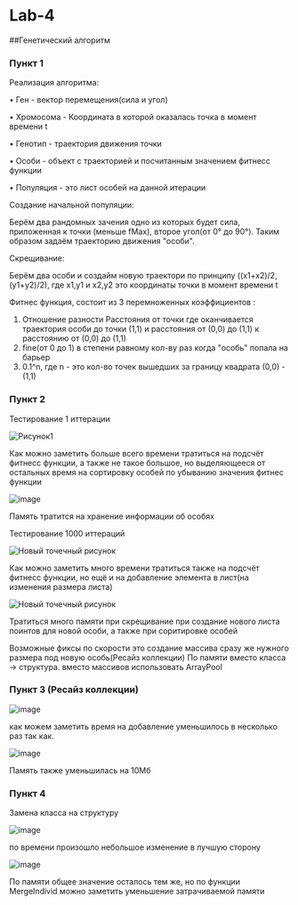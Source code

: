 # Lab-4
##Генетический алгоритм
### Пункт 1
Реализация алгоритма:

•	Ген - вектор перемещения(сила и угол)

•	Хромосома - Координата в которой оказалась точка в момент времени t

•	Генотип - траектория движения точки

•	Особи - объект с траекторией и посчитанным значением фитнесс функции

•	Популяция - это лист особей на данной итерации

Создание начальной популяции:

Берём два рандомных зачения одно из которых будет сила, приложенная к точки (меньше fMax), второе угол(от 0° до 90°). Таким образом задаём траекторию движения "особи".

Скрещивание:

Берём два особи и создайм новую траектори по принципу ((x1+x2)/2, (y1+y2)/2), где x1,y1 и x2,y2 это координаты точки в момент времени t

Фитнес функция, состоит из 3 перемноженных коэффициентов :

1) Отношение разности Расстояния от точки где оканчивается траектория особи до точки (1,1) и расстояния от (0,0) до (1,1) к расстоянию от (0,0) до (1,1)
2) fine(от 0 до 1) в степени равному кол-ву раз когда "особь" попала на барьер
3) 0.1^n, где n - это кол-во точек вышедших за границу квадрата (0,0) - (1,1)

### Пункт 2

Тестирование 1 иттерации

![Рисунок1](https://user-images.githubusercontent.com/54327287/169373928-d1adbd7d-c8c8-4088-9b70-4800389578cf.png)

Как можно заметить больше всего времени тратиться на подсчёт фитнесс функции, а также не такое большое, но выделяющееся от остальных время на сортировку особей по убыванию значения фитнес функции

![image](https://user-images.githubusercontent.com/54327287/169374639-b2dc981e-079a-4c83-88cd-998ca159b2de.png)

Память тратится на хранение информации об особях

Тестирование 1000 иттераций

![Новый точечный рисунок](https://user-images.githubusercontent.com/54327287/169376121-9212516f-d783-4a8a-957e-696a305f6146.jpg)

Как можно заметить много времени тратиться также на подсчёт фитнесс функции, но ещё и на добавление элемента в лист(на изменения размера листа)

![Новый точечный рисунок](https://user-images.githubusercontent.com/54327287/169376897-2439a885-4de7-4db1-b686-50bdc7ff6ffc.jpg)

Тратиться много памяти при скрещивание при создание нового листа поинтов для новой особи, а также при соритировке особей

Возможные фиксы по скорости это создание массива сразу же нужного размера под новую особь(Ресайз коллекции)
По памяти вместо класса -> структура. вместо массивов использовать ArrayPool

### Пункт 3 (Ресайз коллекции)

![image](https://user-images.githubusercontent.com/54327287/169385001-46943463-f458-4e0f-934d-9bed99a9cb93.png)

как можем заметить время на добавление уменьшилось в несколько раз так как.

![image](https://user-images.githubusercontent.com/54327287/169385370-0060783f-03c5-419d-87ea-a3dfe8996dd0.png)

Память также уменьшилась на 10Мб

### Пункт 4 

Замена класса на структуру

![image](https://user-images.githubusercontent.com/54327287/169386920-84024728-2a19-4c02-a463-0f58b48ab68d.png)

по времени произошло небольшое изменение в лучшую сторону

![image](https://user-images.githubusercontent.com/54327287/169387422-62fb8db3-4e33-4f11-983c-495918516a75.png)

По памяти общее значение осталось тем же, но по функции MergeIndivid можно заметить уменьшение затрачиваемой памяти

